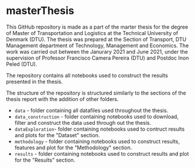 # masterThesis

This GitHub repository is made as a part of the marter thesis for the degree of Master of Transportation and Logistics at the Technical University of Denmark (DTU). The thesis was prepared at the Section of Transport, DTU Management department of Technology, Management and Economics. The work was carried out between the Janurary 2021 and June 2021, under the supervision of Professor Francisco Camera Pereira (DTU) and Postdoc Inon Peled (DTU).

The repository contains all notebooks used to construct the results presented in the thesis.

The structure of the repository is structured similarly to the sections of the thesis report with the addition of other folders.

- `data` - folder containing all datafiles used throughout the thesis.
- `data_construction` - folder containing notebooks used to download, filter and construct the data used through out the thesis.
- `dataExploration`- folder containing notebooks used to contruct results and plots for the "Dataset" section.
- `methodology` - folder containing notebooks used to construct results, features and plot for the "Methodology" section.
- `results` - folder containing notebooks used to construct results and plot for the "Results" section.
